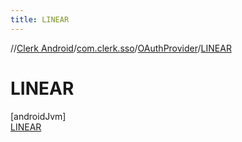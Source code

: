 ```yaml
---
title: LINEAR
---
```

//[Clerk Android](../../../../index.html)/[com.clerk.sso](../../index.html)/[OAuthProvider](../index.html)/[LINEAR](index.html)



# LINEAR



[androidJvm]\
[LINEAR](index.html)


